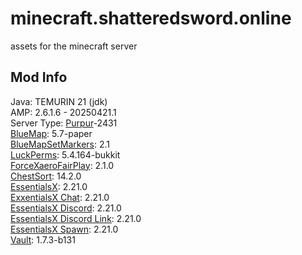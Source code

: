 # minecraft.shatteredsword.online
assets for the minecraft server

## Mod Info  
Java: TEMURIN 21 (jdk)  
AMP: 2.6.1.6 - 20250421.1  
Server Type: [Purpur](https://purpurmc.org/download/purpur)-2431  
[BlueMap](https://github.com/BlueMap-Minecraft/BlueMap/releases): 5.7-paper  
[BlueMapSetMarkers](https://github.com/YDHusky/BlueMapSetMarkers/releases): 2.1  
[LuckPerms](https://luckperms.net/download): 5.4.164-bukkit  
[ForceXaeroFairPlay](https://github.com/Alfie51m/ForceXaeroFairPlay/releases): 2.1.0  
[ChestSort](https://www.spigotmc.org/resources/chestsort-api.59773/): 14.2.0  
[EssentialsX](https://essentialsx.net/downloads.html): 2.21.0  
[ExxentialsX Chat](https://essentialsx.net/downloads.html): 2.21.0  
[EssentialsX Discord](https://essentialsx.net/downloads.html): 2.21.0  
[EssentialsX Discord Link](https://essentialsx.net/downloads.html): 2.21.0  
[EssentialsX Spawn](https://essentialsx.net/downloads.html): 2.21.0  
[Vault](https://github.com/MilkBowl/Vault/releases): 1.7.3-b131  
